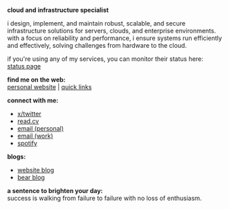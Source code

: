 
**cloud and infrastructure specialist**

i design, implement, and maintain robust, scalable, and secure infrastructure solutions for servers, clouds, and enterprise environments. with a focus on reliability and performance, i ensure systems run efficiently and effectively, solving challenges from hardware to the cloud.

if you're using any of my services, you can monitor their status here:<br>
[status page](https://status-page.yuricunha.com/)

**find me on the web:**<br>
[personal website](https://yuricunha.com/?utm_source=github.com) | [quick links](https://links.yuricunha.com)

**connect with me:**<br>
- [x/twitter](https://twitter.com/isyuricunha)  
- [read.cv](https://read.cv/isyuricunha)  
- [email (personal)](mailto:me@yuricunha.com)  
- [email (work)](mailto:contact@yuricunha.com)  
- [spotify](https://open.spotify.com/user/22wrcoowop6hb63heywvtaypy?si=e1e818483a1a43a1)  

**blogs:**<br>
- [website blog](https://yuricunha.com/blog/?utm_source=github.com)  
- [bear blog](https://yuricunha.bearblog.dev/)  

**a sentence to brighten your day:**<br>
    success is walking from failure to failure with no loss of enthusiasm.
